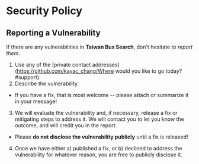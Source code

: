 # Security Policy

## Reporting a Vulnerability

If there are any vulnerabilities in **Taiwan Bus Search**, don't hesitate to _report them_.

1. Use any of the [private contact addresses](https://github.com/kayac_chang/Where would you like to go today?#support).
2. Describe the vulnerability.

- If you have a fix, that is most welcome -- please attach or summarize it in your message!

3. We will evaluate the vulnerability and, if necessary, release a fix or mitigating steps to address it. We will contact you to let you know the outcome, and will credit you in the report.

- Please **do not disclose the vulnerability publicly** until a fix is released!

4. Once we have either a) published a fix, or b) declined to address the vulnerability for whatever reason, you are free to publicly disclose it.
